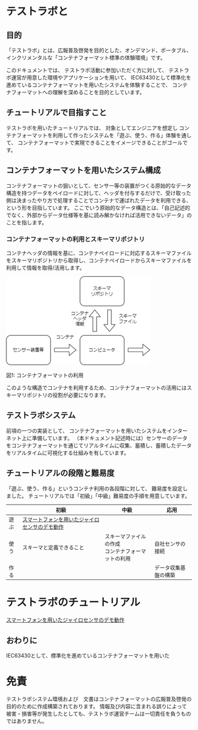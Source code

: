 # テストラボと
## 目的
「テストラボ」とは、広報普及啓発を目的とした、オンデマンド、ポータブル、インクリメンタルな「コンテナフォーマット標準の体験環境」です。

このドキュメントでは、
テストラボ活動に参加いただく方に対して、
テストラボ運営が用意した環境やアプリケーションを用いて、
IEC63430として標準化を進めているコンテナフォーマットを用いたシステムを体験することで、
コンテナフォーマットへの理解を深めることを目的としています。

## チュートリアルで目指すこと
テストラボを用いたチュートリアルでは、
対象としてエンジニアを想定し
コンテナフォーマットを利用して作ったシステムを「遊ぶ、使う、作る」体験を通して、
コンテナフォーマットで実現できることをイメージできることがゴールです。

## コンテナフォーマットを用いたシステム構成
コンテナフォーマットの狙いとして、センサー等の装置がつくる原始的なデータ構造を持つデータをペイロードに対して、ヘッダを付与するだけで、受け取った側は決まったやり方で処理することでコンテナで運ばれたデータを利用できる、という形を目指しています。
ここでいう原始的なデータ構造とは、「自己記述的でなく、外部からデータ仕様等を基に読み解かなければ活用できないデータ」のことを指します。

### コンテナフォーマットの利用とスキーマリポジトリ
コンテナヘッダの情報を基に、コンテナペイロードに対応するスキーマファイルをスキーマリポジトリから取得し、コンテナペイロードからスキーマファイルを利用して情報を取得/活用します。

![コンテナフォーマットの利用](./figures/container_usecase.drawio.png)

図1: コンテナフォーマットの利用

このような構造でコンテナを利用するため、コンテナフォーマットの活用にはスキーマリポジトリの役割が必要になります。

## テストラボシステム
前項の一つの実装として、
コンテナフォーマットを用いたシステムをインターネット上に準備しています。
（本ドキュメント記述時には）センサーのデータをコンテナフォーマットを通じてリアルタイムに収集、蓄積し、蓄積したデータをリアルタイムに可視化する仕組みを有しています。


## チュートリアルの段階と難易度

「遊ぶ、使う、作る」というコンテナ利用の各段階に対して、
難易度を設定しました。
チュートリアルでは「初級」「中級」難易度の手順を用意しています。

|| 初級|中級|応用|
|-|-|-|-|
|遊ぶ|[スマートフォンを用いたジャイロセンサのデモ動作](./tutorial/firststep.md)|||
|使う|スキーマと定義できること|スキーマファイルの作成<br/>コンテナフォーマットの利用|自社センサの接続
|作る|||データ収集基盤の構築


# テストラボのチュートリアル
[スマートフォンを用いたジャイロセンサのデモ動作](./tutorial/firststep.md)

## おわりに
IEC63430として、標準化を進めているコンテナフォーマットを用いた

# 免責
テストラボシステム環境および　文書はコンテナフォーマットの広報普及啓発の目的のために作成構築されております。
情報及び内容に含まれる誤りによって被害・損害等が発生したとしても、テストラボ運営チームは一切責任を負うものではありません。
